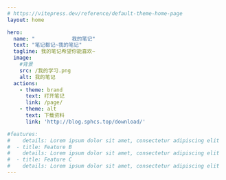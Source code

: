 ```yaml
---
# https://vitepress.dev/reference/default-theme-home-page
layout: home

hero:
  name: "            我的笔记"
  text: "笔记都记~我的笔记"
  tagline: 我的笔记希望你能喜欢~
  image:
    #背景
    src: /我的学习.png
    alt: 我的笔记
  actions:
    - theme: brand
      text: 打开笔记
      link: /page/
    - theme: alt
      text: 下载资料
      link: 'http://blog.sphcs.top/download/'

#features:
#    details: Lorem ipsum dolor sit amet, consectetur adipiscing elit
#  - title: Feature B
#    details: Lorem ipsum dolor sit amet, consectetur adipiscing elit
#  - title: Feature C
#    details: Lorem ipsum dolor sit amet, consectetur adipiscing elit
---
```


